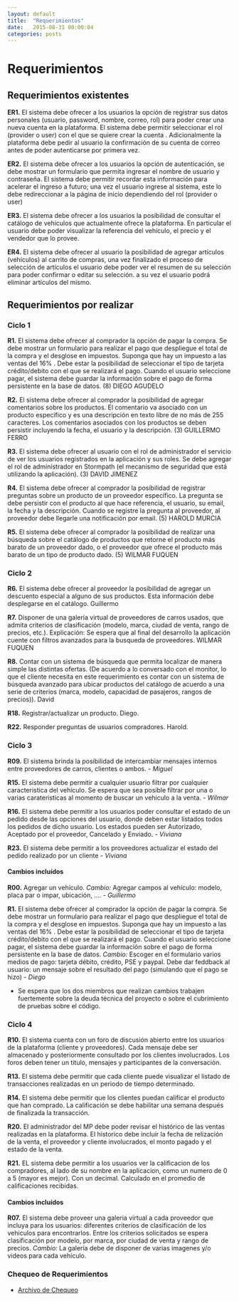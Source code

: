 ```yaml
---
layout: default
title:  "Requerimientos"
date:   2015-08-31 00:00:04
categories: posts
---
```


# Requerimientos

## Requerimientos existentes

**ER1.** El sistema debe ofrecer a los usuarios la opción de registrar sus datos personales (usuario, password, nombre, correo, rol) para poder crear una nueva cuenta en la plataforma. El sistema debe permitir seleccionar el rol (provider o user) con el que se quiere crear la cuenta . Adicionalmente la plataforma debe pedir al usuario la confirmación de su cuenta de correo antes de poder autenticarse por primera vez.

**ER2.** El sistema debe ofrecer a los usuarios la opción de autenticación, se debe mostrar un formulario que permita ingresar el nombre de usuario y contraseña. El sistema debe permitir recordar esta información para acelerar el ingreso a futuro; una vez el usuario ingrese al sistema, este lo debe redireccionar a la página de inicio dependiendo del rol (provider o user)

**ER3.** El sistema debe ofrecer a los usuarios la posibilidad de consultar el catálogo de vehículos que actualmente ofrece la plataforma. En particular el usuario debe poder visualizar la referencia del vehículo, el precio y el vendedor que lo provee.

**ER4.** El sistema debe ofrecer al usuario la posibilidad de agregar artículos (vehículos) al carrito de compras, una vez finalizado el proceso de selección de artículos el usuario debe poder ver el resumen de su selección para poder confirmar o editar su selección. a su vez el usuario podrá eliminar artículos del mismo.

## Requerimientos por realizar

### Ciclo 1

**R1.** El sistema debe ofrecer al comprador la opción de pagar la compra. Se debe mostrar un formulario para realizar el pago que despliegue el total de la compra y el desglose en impuestos. Suponga que hay un impuesto a las ventas del 16% . Debe estar la posibilidad de seleccionar el tipo de tarjeta crédito/debito con el que se realizará el pago. Cuando el usuario seleccione pagar, el sistema debe guardar la información sobre el pago de forma persistente en la base de datos. (8) DIEGO AGUDELO

**R2.** El sistema debe ofrecer al comprador la posibilidad de agregar comentarios sobre los productos. El comentario va  asociado con un producto específico y es una descripción en texto libre de no más de 255 caracteres. Los comentarios asociados con los productos se deben persistir incluyendo la fecha, el usuario y la descripción.  (3) GUILLERMO FERRO

**R3.** El sistema debe ofrecer al usuario con el rol de administrador el servicio de ver los usuarios registrados en la aplicación y sus roles. Se debe agregar el rol de administrador en Stormpath (el mecanismo de seguridad que está utilizando la aplicación). (3) DAVID JIMENEZ

**R4.** El sistema debe ofrecer al comprador la posibilidad de registrar preguntas sobre un producto de un proveedor específico. La pregunta se debe persistir con el producto al que hace referencia, el usuario, su email, la fecha y la descripción.  Cuando se registre la pregunta al proveedor, al proveedor debe llegarle una notificación por email. (5) HAROLD MURCIA

**R5.**  El sistema debe ofrecer al comprador la posibilidad de realizar una búsqueda sobre el catálogo de productos que retorne el producto más barato de un proveedor dado, o el proveedor que ofrece el producto más barato de un tipo de producto dado. (5)  WILMAR FUQUEN

### Ciclo 2

**R6.** El sistema debe ofrecer al proveedor la posibilidad de agregar un descuento especial a alguno de sus productos. Esta información debe desplegarse en el catálogo. Guillermo 

**R7.** Disponer de una galería virtual de proveedores de carros usados, que admita criterios de clasificación (modelo, marca, ciudad de venta, rango de precios, etc.). Explicación: Se espera que al final del desarrollo la aplicación cuente con filtros avanzados para la busqueda de proveedores. WILMAR FUQUEN

**R8.** Contar con un sistema de búsqueda que permita localizar de manera simple las distintas ofertas. (De acuerdo a lo conversado con el monitor, lo que el cliente necesita en este requerimiento es contar con un sistema de búsqueda avanzado para ubicar productos del catálogo de acuerdo a una serie de criterios (marca, modelo, capacidad de pasajeros, rangos de precios)). David 

**R18.** Registrar/actualizar un producto. Diego.

**R22.** Responder preguntas de usuarios compradores. Harold.

### Ciclo 3
**R09.** El sistema brinda la posibilidad de intercambiar mensajes internos entre proveedores de carros, clientes o ambos. - _Miguel_

**R15.** El sistema debe permitir a cualquier usuario filtrar por cualquier caracteristica del vehículo. Se espera que sea posible filtrar por una o varias carateristicas al momento de buscar un vehiculo a la venta. - _Wilmar_

**R16.** El sistema debe permitir a los usuarios poder consultar el estado de un pedido desde las opciones del usuario, donde deben estar listados todos los pedidos de dicho usuario. Los estados pueden ser Autorizado, Aceptado por el proveedor, Cancelado y Enviado. - _Viviana_

**R23.** El sistema debe permitir a los proveedores actualizar el estado del pedido realizado por un cliente - _Viviana_

#### Cambios incluídos

**R00.** Agregar un vehículo. _Cambio:_ Agregar campos al vehículo: modelo, placa par o impar, ubicación, .... - _Guillermo_
 
 **R1.** El sistema debe ofrecer al comprador la opción de pagar la compra. Se debe mostrar un formulario para realizar el pago que despliegue el total de la compra y el desglose en impuestos. Suponga que hay un impuesto a las ventas del 16% . Debe estar la posibilidad de seleccionar el tipo de tarjeta crédito/debito con el que se realizará el pago. Cuando el usuario seleccione pagar, el sistema debe guardar la información sobre el pago de forma persistente en la base de datos. _Cambio:_ Escoger en el formulario varios medios de pago: tarjeta débito, crédito, PSE y paypal. 
Debe dar feddback al usuario: un mensaje sobre el resultado del pago (simulando que el pago se hizo) - _Diego_

*	Se espera que los dos miembros que realizan cambios trabajen fuertemente sobre la deuda técnica del proyecto o sobre el cubrimiento de pruebas sobre el código.

### Ciclo 4

**R10.** El sistema cuenta con un foro de discusión abierto entre los usuarios de la plataforma (cliente y proveedores). Cada mensaje debe ser almacenado y posteriormente consultado por los clientes involucrados. Los foros deben tener un titulo, mensajes y participantes de la conversación.

**R13.** El sistema debe permitir que cada cliente puede visualizar el listado de transacciones realizadas en un periodo de tiempo determinado.

**R14.** El sistema debe permitir que los clientes puedan calificar el producto que han comprado. La calificación se debe habilitar una semana después de finalizada la transacción.

**R20.** El administrador del MP debe poder revisar el histórico de las ventas realizadas en la plataforma. El historico debe incluir la fecha de relización de la venta, el proveedor y cliente involucrados, el monto pagado y el estado de la venta.

**R21.** EL sistema debe permitir a los usuarios ver la calificacion de los compradores, al lado de su nombre en la aplicacion, como un numero de 0 a 5 (mayor es mejor). Con un decimal. Calculado en el promedio de calificaciones recibidas.

#### Cambios incluídos

**R07.** El sistema debe proveer una galeria virtual a cada proveedor que incluya para los usuarios: diferentes criterios de clasificación de los vehiculos para encontrarlos. Entre los criterios solicitados se espera clasificación por modelo, por marca, por ciudad de venta y rango de precios.  _Cambio:_ La galería debe de disponer de varias imagenes y/o videos para cada vehículo.

### Chequeo de Requerimientos
*	[Archivo de Chequeo](https://docs.google.com/spreadsheets/d/1gbqvh-xTR9Dhh9Hh1EkAM7dDza2q9yeNAdvAw7Zd8qU/edit?usp=sharing)
